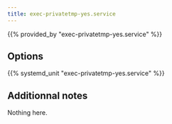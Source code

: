 ```yaml
---
title: exec-privatetmp-yes.service
---
```


{{% provided_by "exec-privatetmp-yes.service" %}}

## Options

{{% systemd_unit "exec-privatetmp-yes.service" %}}

## Additionnal notes

Nothing here.